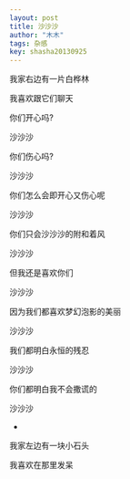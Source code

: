 ```yaml
---
layout: post
title: 沙沙沙
author: "木木"
tags: 杂感
key: shasha20130925
---
```


我家右边有一片白桦林<!--more-->

我喜欢跟它们聊天

你们开心吗?

沙沙沙

你们伤心吗?

沙沙沙

你们怎么会即开心又伤心呢

沙沙沙

你们只会沙沙沙的附和着风

沙沙沙

但我还是喜欢你们

沙沙沙

因为我们都喜欢梦幻泡影的美丽

沙沙沙

我们都明白永恒的残忍

沙沙沙

你们都明白我不会撒谎的

沙沙沙

*

我家左边有一块小石头

我喜欢在那里发呆  
